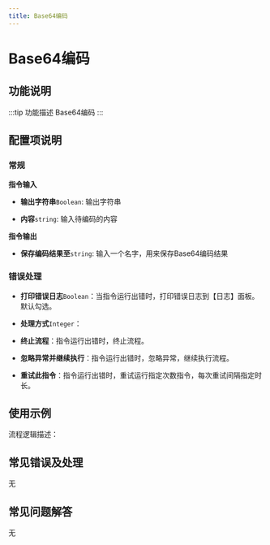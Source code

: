 ```yaml
---
title: Base64编码
---
```


# Base64编码

## 功能说明

:::tip 功能描述
Base64编码
:::

## 配置项说明

### 常规

**指令输入**

- **输出字符串**`Boolean`: 输出字符串

- **内容**`string`: 输入待编码的内容


**指令输出**

- **保存编码结果至**`string`: 输入一个名字，用来保存Base64编码结果

### 错误处理

- **打印错误日志**`Boolean`：当指令运行出错时，打印错误日志到【日志】面板。默认勾选。

- **处理方式**`Integer`：

 - **终止流程**：指令运行出错时，终止流程。

 - **忽略异常并继续执行**：指令运行出错时，忽略异常，继续执行流程。

 - **重试此指令**：指令运行出错时，重试运行指定次数指令，每次重试间隔指定时长。

## 使用示例

流程逻辑描述：

## 常见错误及处理

无

## 常见问题解答

无


